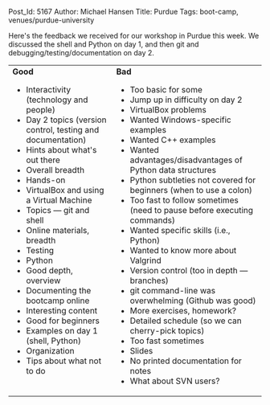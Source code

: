 Post_Id: 5167
Author: Michael Hansen
Title: Purdue
Tags: boot-camp, venues/purdue-university

<p>Here's the feedback we received for our workshop in Purdue this week. We discussed the shell and Python on day 1, and then git and debugging/testing/documentation on day 2.</p>
<table>
<tbody>
<tr>
<td valign="top"><strong>Good</strong>
<ul>
<li>Interactivity (technology and people)</li>
<li>Day 2 topics (version control, testing and documentation)</li>
<li>Hints about what's out there</li>
<li>Overall breadth</li>
<li>Hands-on</li>
<li>VirtualBox and using a Virtual Machine</li>
<li>Topics &mdash; git and shell</li>
<li>Online materials, breadth</li>
<li>Testing</li>
<li>Python</li>
<li>Good depth, overview</li>
<li>Documenting the bootcamp online</li>
<li>Interesting content</li>
<li>Good for beginners</li>
<li>Examples on day 1 (shell, Python)</li>
<li>Organization</li>
<li>Tips about what not to do</li>
</ul>
</td>
<td valign="top"><strong>Bad</strong>
<ul>
<li>Too basic for some</li>
<li>Jump up in difficulty on day 2</li>
<li>VirtualBox problems</li>
<li>Wanted Windows-specific examples</li>
<li>Wanted C++ examples</li>
<li>Wanted advantages/disadvantages of Python data structures</li>
<li>Python subtleties not covered for beginners (when to use a colon)</li>
<li>Too fast to follow sometimes (need to pause before executing commands)</li>
<li>Wanted specific skills (i.e., Python)</li>
<li>Wanted to know more about Valgrind</li>
<li>Version control (too in depth &mdash; branches)</li>
<li>git command-line was overwhelming (Github was good)</li>
<li>More exercises, homework?</li>
<li>Detailed schedule (so we can cherry-pick topics)</li>
<li>Too fast sometimes</li>
<li>Slides</li>
<li>No printed documentation for notes</li>
<li>What about SVN users?</li>
</ul>
</td>
</tr>
</tbody>
</table>
